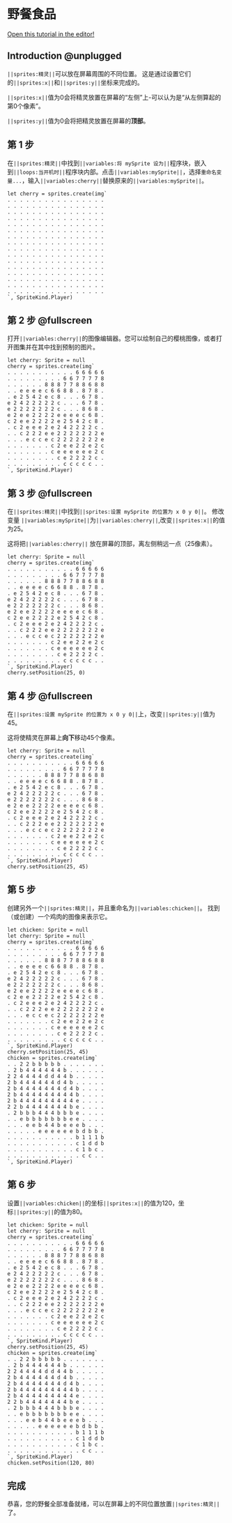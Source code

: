 # 野餐食品

[Open this tutorial in the editor!](/#tutorial:/concepts/picnic-food)

## Introduction @unplugged

``||sprites:精灵||``可以放在屏幕周围的不同位置。 这是通过设置它们的``||sprites:x||``和``||sprites:y||``坐标来完成的。

``||sprites:x||``值为0会将精灵放置在屏幕的“左侧”上-可以认为是“从左侧算起的第0个像素”。

``||sprites:y||``值为0会将把精灵放置在屏幕的**顶部**。

## 第 1 步

在``||sprites:精灵||``中找到``||variables:将 mySprite 设为||``程序块，嵌入到``||loops:当开机时||``程序块内部。点击``||variables:mySprite||``，选择``重命名变量...``，输入``||variables:cherry||``替换原来的``||variables:mySprite||``。

```blocks
let cherry = sprites.create(img`
. . . . . . . . . . . . . . . . 
. . . . . . . . . . . . . . . . 
. . . . . . . . . . . . . . . . 
. . . . . . . . . . . . . . . . 
. . . . . . . . . . . . . . . . 
. . . . . . . . . . . . . . . . 
. . . . . . . . . . . . . . . . 
. . . . . . . . . . . . . . . . 
. . . . . . . . . . . . . . . . 
. . . . . . . . . . . . . . . . 
. . . . . . . . . . . . . . . . 
. . . . . . . . . . . . . . . . 
. . . . . . . . . . . . . . . . 
. . . . . . . . . . . . . . . . 
. . . . . . . . . . . . . . . . 
. . . . . . . . . . . . . . . . 
`, SpriteKind.Player)
```

## 第 2 步 @fullscreen

打开``||variables:cherry||``的图像编辑器。您可以绘制自己的樱桃图像，或者打开图集并在其中找到预制的图片。

```blocks
let cherry: Sprite = null
cherry = sprites.create(img`
. . . . . . . . . . . 6 6 6 6 6 
. . . . . . . . . 6 6 7 7 7 7 8 
. . . . . . 8 8 8 7 7 8 8 6 8 8 
. . e e e e c 6 6 8 8 . 8 7 8 . 
. e 2 5 4 2 e c 8 . . . 6 7 8 . 
e 2 4 2 2 2 2 2 c . . . 6 7 8 . 
e 2 2 2 2 2 2 2 c . . . 8 6 8 . 
e 2 e e 2 2 2 2 e e e e c 6 8 . 
c 2 e e 2 2 2 2 e 2 5 4 2 c 8 . 
. c 2 e e e 2 e 2 4 2 2 2 2 c . 
. . c 2 2 2 e e 2 2 2 2 2 2 2 e 
. . . e c c e c 2 2 2 2 2 2 2 e 
. . . . . . . c 2 e e 2 2 e 2 c 
. . . . . . . c e e e e e e 2 c 
. . . . . . . . c e 2 2 2 2 c . 
. . . . . . . . . c c c c c . . 
`, SpriteKind.Player)
```

## 第 3 步 @fullscreen

在``||sprites:精灵||``中找到``||sprites:设置 mySprite 的位置为 x 0 y 0||``。
修改变量 ``||variables:mySprite||``为``||variables:cherry||``,改变``||sprites:x||``的值为25。

这将把``||variables:cherry||`` 放在屏幕的顶部，离左侧稍远一点（25像素）。

```blocks
let cherry: Sprite = null
cherry = sprites.create(img`
. . . . . . . . . . . 6 6 6 6 6 
. . . . . . . . . 6 6 7 7 7 7 8 
. . . . . . 8 8 8 7 7 8 8 6 8 8 
. . e e e e c 6 6 8 8 . 8 7 8 . 
. e 2 5 4 2 e c 8 . . . 6 7 8 . 
e 2 4 2 2 2 2 2 c . . . 6 7 8 . 
e 2 2 2 2 2 2 2 c . . . 8 6 8 . 
e 2 e e 2 2 2 2 e e e e c 6 8 . 
c 2 e e 2 2 2 2 e 2 5 4 2 c 8 . 
. c 2 e e e 2 e 2 4 2 2 2 2 c . 
. . c 2 2 2 e e 2 2 2 2 2 2 2 e 
. . . e c c e c 2 2 2 2 2 2 2 e 
. . . . . . . c 2 e e 2 2 e 2 c 
. . . . . . . c e e e e e e 2 c 
. . . . . . . . c e 2 2 2 2 c . 
. . . . . . . . . c c c c c . . 
`, SpriteKind.Player)
cherry.setPosition(25, 0)
```

## 第 4 步 @fullscreen

在``||sprites:设置 mySprite 的位置为 x 0 y 0||``上，改变``||sprites:y||``值为45。

这将使精灵在屏幕上**向下**移动45个像素。

```blocks
let cherry: Sprite = null
cherry = sprites.create(img`
. . . . . . . . . . . 6 6 6 6 6 
. . . . . . . . . 6 6 7 7 7 7 8 
. . . . . . 8 8 8 7 7 8 8 6 8 8 
. . e e e e c 6 6 8 8 . 8 7 8 . 
. e 2 5 4 2 e c 8 . . . 6 7 8 . 
e 2 4 2 2 2 2 2 c . . . 6 7 8 . 
e 2 2 2 2 2 2 2 c . . . 8 6 8 . 
e 2 e e 2 2 2 2 e e e e c 6 8 . 
c 2 e e 2 2 2 2 e 2 5 4 2 c 8 . 
. c 2 e e e 2 e 2 4 2 2 2 2 c . 
. . c 2 2 2 e e 2 2 2 2 2 2 2 e 
. . . e c c e c 2 2 2 2 2 2 2 e 
. . . . . . . c 2 e e 2 2 e 2 c 
. . . . . . . c e e e e e e 2 c 
. . . . . . . . c e 2 2 2 2 c . 
. . . . . . . . . c c c c c . . 
`, SpriteKind.Player)
cherry.setPosition(25, 45)
```

## 第 5 步

创建另外一个``||sprites:精灵||``，并且重命名为``||variables:chicken||``。
找到（或创建）一个鸡肉的图像来表示它。

```blocks
let chicken: Sprite = null
let cherry: Sprite = null
cherry = sprites.create(img`
. . . . . . . . . . . 6 6 6 6 6 
. . . . . . . . . 6 6 7 7 7 7 8 
. . . . . . 8 8 8 7 7 8 8 6 8 8 
. . e e e e c 6 6 8 8 . 8 7 8 . 
. e 2 5 4 2 e c 8 . . . 6 7 8 . 
e 2 4 2 2 2 2 2 c . . . 6 7 8 . 
e 2 2 2 2 2 2 2 c . . . 8 6 8 . 
e 2 e e 2 2 2 2 e e e e c 6 8 . 
c 2 e e 2 2 2 2 e 2 5 4 2 c 8 . 
. c 2 e e e 2 e 2 4 2 2 2 2 c . 
. . c 2 2 2 e e 2 2 2 2 2 2 2 e 
. . . e c c e c 2 2 2 2 2 2 2 e 
. . . . . . . c 2 e e 2 2 e 2 c 
. . . . . . . c e e e e e e 2 c 
. . . . . . . . c e 2 2 2 2 c . 
. . . . . . . . . c c c c c . . 
`, SpriteKind.Player)
cherry.setPosition(25, 45)
chicken = sprites.create(img`
. . 2 2 b b b b b . . . . . . . 
. 2 b 4 4 4 4 4 4 b . . . . . . 
2 2 4 4 4 4 d d 4 4 b . . . . . 
2 b 4 4 4 4 4 4 d 4 b . . . . . 
2 b 4 4 4 4 4 4 4 d 4 b . . . . 
2 b 4 4 4 4 4 4 4 4 4 b . . . . 
2 b 4 4 4 4 4 4 4 4 4 e . . . . 
2 2 b 4 4 4 4 4 4 4 b e . . . . 
. 2 b b b 4 4 4 b b b e . . . . 
. . e b b b b b b b e e . . . . 
. . . e e b 4 4 b e e e b . . . 
. . . . . e e e e e e b d b b . 
. . . . . . . . . . . b 1 1 1 b 
. . . . . . . . . . . c 1 d d b 
. . . . . . . . . . . c 1 b c . 
. . . . . . . . . . . . c c . . 
`, SpriteKind.Player)
```

## 第 6 步

设置``||variables:chicken||``的坐标``||sprites:x||``的值为120，坐标``||sprites:y||``的值为80。

```blocks
let chicken: Sprite = null
let cherry: Sprite = null
cherry = sprites.create(img`
. . . . . . . . . . . 6 6 6 6 6 
. . . . . . . . . 6 6 7 7 7 7 8 
. . . . . . 8 8 8 7 7 8 8 6 8 8 
. . e e e e c 6 6 8 8 . 8 7 8 . 
. e 2 5 4 2 e c 8 . . . 6 7 8 . 
e 2 4 2 2 2 2 2 c . . . 6 7 8 . 
e 2 2 2 2 2 2 2 c . . . 8 6 8 . 
e 2 e e 2 2 2 2 e e e e c 6 8 . 
c 2 e e 2 2 2 2 e 2 5 4 2 c 8 . 
. c 2 e e e 2 e 2 4 2 2 2 2 c . 
. . c 2 2 2 e e 2 2 2 2 2 2 2 e 
. . . e c c e c 2 2 2 2 2 2 2 e 
. . . . . . . c 2 e e 2 2 e 2 c 
. . . . . . . c e e e e e e 2 c 
. . . . . . . . c e 2 2 2 2 c . 
. . . . . . . . . c c c c c . . 
`, SpriteKind.Player)
cherry.setPosition(25, 45)
chicken = sprites.create(img`
. . 2 2 b b b b b . . . . . . . 
. 2 b 4 4 4 4 4 4 b . . . . . . 
2 2 4 4 4 4 d d 4 4 b . . . . . 
2 b 4 4 4 4 4 4 d 4 b . . . . . 
2 b 4 4 4 4 4 4 4 d 4 b . . . . 
2 b 4 4 4 4 4 4 4 4 4 b . . . . 
2 b 4 4 4 4 4 4 4 4 4 e . . . . 
2 2 b 4 4 4 4 4 4 4 b e . . . . 
. 2 b b b 4 4 4 b b b e . . . . 
. . e b b b b b b b e e . . . . 
. . . e e b 4 4 b e e e b . . . 
. . . . . e e e e e e b d b b . 
. . . . . . . . . . . b 1 1 1 b 
. . . . . . . . . . . c 1 d d b 
. . . . . . . . . . . c 1 b c . 
. . . . . . . . . . . . c c . . 
`, SpriteKind.Player)
chicken.setPosition(120, 80)
```

## 完成

恭喜，您的野餐全部准备就绪，可以在屏幕上的不同位置放置``||sprites:精灵||``了。